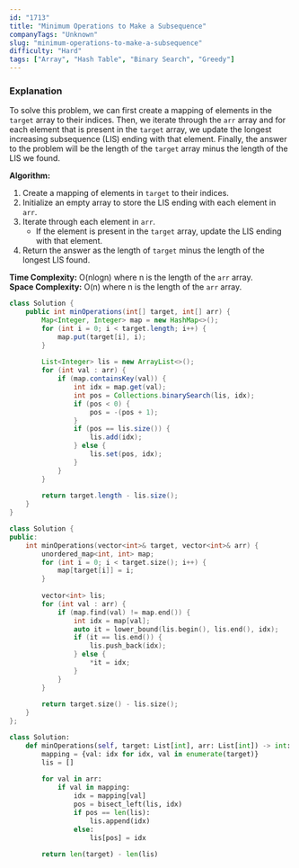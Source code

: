 ```yaml
---
id: "1713"
title: "Minimum Operations to Make a Subsequence"
companyTags: "Unknown"
slug: "minimum-operations-to-make-a-subsequence"
difficulty: "Hard"
tags: ["Array", "Hash Table", "Binary Search", "Greedy"]
---
```


### Explanation
To solve this problem, we can first create a mapping of elements in the `target` array to their indices. Then, we iterate through the `arr` array and for each element that is present in the `target` array, we update the longest increasing subsequence (LIS) ending with that element. Finally, the answer to the problem will be the length of the `target` array minus the length of the LIS we found.

**Algorithm:**
1. Create a mapping of elements in `target` to their indices.
2. Initialize an empty array to store the LIS ending with each element in `arr`.
3. Iterate through each element in `arr`.
   - If the element is present in the `target` array, update the LIS ending with that element.
4. Return the answer as the length of `target` minus the length of the longest LIS found.

**Time Complexity:** O(nlogn) where n is the length of the `arr` array.  
**Space Complexity:** O(n) where n is the length of the `arr` array.
```java
class Solution {
    public int minOperations(int[] target, int[] arr) {
        Map<Integer, Integer> map = new HashMap<>();
        for (int i = 0; i < target.length; i++) {
            map.put(target[i], i);
        }
        
        List<Integer> lis = new ArrayList<>();
        for (int val : arr) {
            if (map.containsKey(val)) {
                int idx = map.get(val);
                int pos = Collections.binarySearch(lis, idx);
                if (pos < 0) {
                    pos = -(pos + 1);
                }
                if (pos == lis.size()) {
                    lis.add(idx);
                } else {
                    lis.set(pos, idx);
                }
            }
        }
        
        return target.length - lis.size();
    }
}
```

```cpp
class Solution {
public:
    int minOperations(vector<int>& target, vector<int>& arr) {
        unordered_map<int, int> map;
        for (int i = 0; i < target.size(); i++) {
            map[target[i]] = i;
        }
        
        vector<int> lis;
        for (int val : arr) {
            if (map.find(val) != map.end()) {
                int idx = map[val];
                auto it = lower_bound(lis.begin(), lis.end(), idx);
                if (it == lis.end()) {
                    lis.push_back(idx);
                } else {
                    *it = idx;
                }
            }
        }
        
        return target.size() - lis.size();
    }
};
```

```python
class Solution:
    def minOperations(self, target: List[int], arr: List[int]) -> int:
        mapping = {val: idx for idx, val in enumerate(target)}
        lis = []
        
        for val in arr:
            if val in mapping:
                idx = mapping[val]
                pos = bisect_left(lis, idx)
                if pos == len(lis):
                    lis.append(idx)
                else:
                    lis[pos] = idx
        
        return len(target) - len(lis)
```